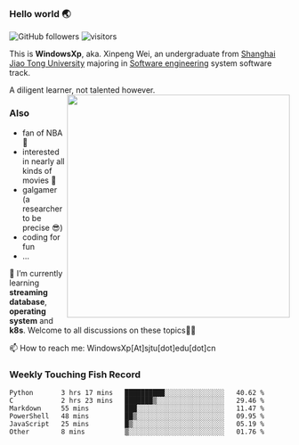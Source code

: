 <!--
**WindowsXp-Beta/WindowsXp-Beta** is a ✨ _special_ ✨ repository because its `README.md` (this file) appears on your GitHub profile.

Here are some ideas to get you started:

- 🔭 I’m currently working on ...
- 🌱 I’m currently learning ...
- 👯 I’m looking to collaborate on ...
- 🤔 I’m looking for help with ...
- 💬 Ask me about ...
- 📫 How to reach me: ...
- 😄 Pronouns: ...
- ⚡ Fun fact: ...
-->
### Hello world :earth_asia:
![GitHub followers](https://img.shields.io/github/followers/WindowsXp-Beta?style=social)
![visitors](https://visitor-badge.glitch.me/badge?page_id=WindowsXp-Beta)

This is **WindowsXp**, aka. Xinpeng Wei, an undergraduate from [Shanghai Jiao Tong University](http://en.sjtu.edu.cn/) majoring in [Software engineering](http://www.se.sjtu.edu.cn/) system software track.

A diligent learner, not talented however.<img align='right' src='https://github-readme-stats.vercel.app/api/top-langs/?username=WindowsXp-Beta&layout=compact&hide=scss,hcl,Tcl&langs_count=10&theme=tokyonight' width='400px'>

### Also
- fan of NBA :basketball:
- interested in nearly all kinds of movies :movie_camera:
- galgamer (a researcher to be precise :sunglasses:)
- coding for fun
- ...

🤔 I’m currently learning **streaming database**, **operating system** and **k8s**. Welcome to all discussions on these topics🍻🍻

📫 How to reach me: WindowsXp[At]sjtu[dot]edu[dot]cn

### Weekly Touching Fish Record

<!--START_SECTION:waka-->

```text
Python       3 hrs 17 mins   ██████████░░░░░░░░░░░░░░░   40.62 %
C            2 hrs 23 mins   ███████▒░░░░░░░░░░░░░░░░░   29.46 %
Markdown     55 mins         ███░░░░░░░░░░░░░░░░░░░░░░   11.47 %
PowerShell   48 mins         ██▒░░░░░░░░░░░░░░░░░░░░░░   09.95 %
JavaScript   25 mins         █▒░░░░░░░░░░░░░░░░░░░░░░░   05.19 %
Other        8 mins          ▒░░░░░░░░░░░░░░░░░░░░░░░░   01.76 %
```

<!--END_SECTION:waka-->
